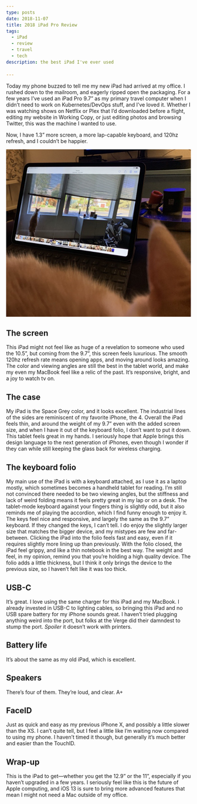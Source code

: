 ```yaml
---
type: posts
date: 2018-11-07
title: 2018 iPad Pro Review
tags:
  - iPad
  - review
  - travel
  - tech
description: the best iPad I've ever used

---
```


Today my phone buzzed to tell me my new iPad had arrived at my office. I rushed down to the mailroom, and eagerly ripped open the packaging. For a few years I’ve used an iPad Pro 9.7” as my primary travel computer when I didn’t need to work on Kubernetes/DevOps stuff, and I’ve loved it. Whether I was watching shows on Netflix or Plex that I’d downloaded before a flight, editing my website in Working Copy, or just editing photos and browsing Twitter, this was the machine I wanted to use.

Now, I have 1.3” more screen, a more lap-capable keyboard, and 120hz refresh, and I couldn’t be happier.

![iPad](/photos/ipad.jpeg)

## The screen

This iPad might not feel like as huge of a revelation to someone who used the 10.5”, but coming from the 9.7”, this screen feels luxurious. The smooth 120hz refresh rate means opening apps, and moving around looks amazing. The color and viewing angles are still the best in the tablet world, and make my even my MacBook feel like a relic of the past. It’s responsive, bright, and a joy to watch tv on.

## The case

My iPad is the Space Grey color, and it looks excellent. The industrial lines of the sides are reminiscent of my favorite iPhone, the 4. Overall the iPad feels thin, and around the weight of my 9.7” even with the added screen size, and when I have it out of the keyboard folio, I don’t want to put it down. This tablet feels great in my hands. I seriously hope that Apple brings this design language to the next generation of iPhones, even though I wonder if they can while still keeping the glass back for wireless charging.

## The keyboard folio

My main use of the iPad is with a keyboard attached, as I use it as a laptop mostly, which sometimes becomes a handheld tablet for reading. I’m still not convinced there needed to be two viewing angles, but the stiffness and lack of weird folding means it feels pretty great in my lap or on a desk. The tablet-mode keyboard against your fingers thing is slightly odd, but it also reminds me of playing the accordion, which I find funny enough to enjoy it. The keys feel nice and responsive, and largely the same as the 9.7” keyboard. If they changed the keys, I can’t tell. I do enjoy the slightly larger size that matches the bigger device, and my mistypes are few and far-between. Clicking the iPad into the folio feels fast and easy, even if it requires slightly more lining up than previously. With the folio closed, the iPad feel grippy, and like a thin notebook in the best way. The weight and feel, in my opinion, remind you that you’re holding a high quality device. The folio adds a little thickness, but I think it only brings the device to the previous size, so I haven’t felt like it was too thick.

## USB-C

It’s great. I love using the same charger for this iPad and my MacBook. I already invested in USB-C to lighting cables, so bringing this iPad and no USB spare battery for my iPhone sounds great. I haven’t tried plugging anything weird into the port, but folks at the Verge did their damndest to stump the port. _Spoiler_ it doesn’t work with printers.

## Battery life

It’s about the same as my old iPad, which is excellent.

## Speakers

There’s four of them. They’re loud, and clear. A+

## FaceID

Just as quick and easy as my previous iPhone X, and possibly a little slower than the XS. I can’t quite tell, but I feel a little like I’m waiting now compared to using my phone. I haven’t timed it though, but generally it’s much better and easier than the TouchID.

## Wrap-up

This is the iPad to get—whether you get the 12.9” or the 11”, especially if you haven’t upgraded in a few years. I seriously feel like this is the future of Apple computing, and iOS 13 is sure to bring more advanced features that mean I might not need a Mac outside of my office.
